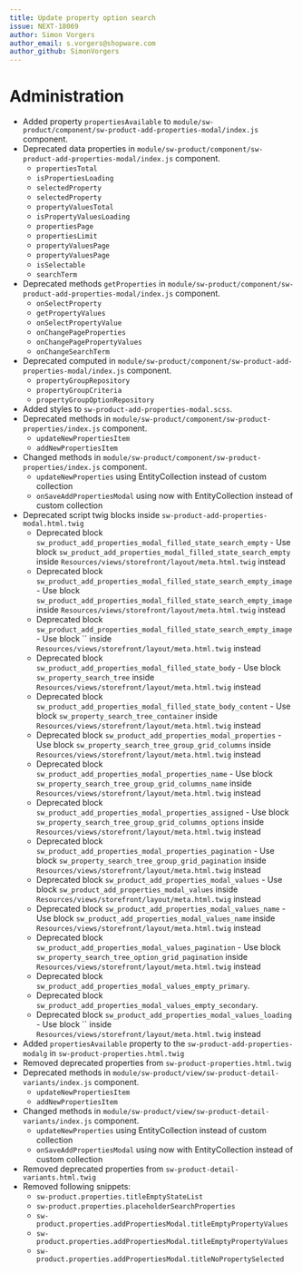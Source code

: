 ```yaml
---
title: Update property option search 
issue: NEXT-18069
author: Simon Vorgers
author_email: s.vorgers@shopware.com
author_github: SimonVorgers
---
```

# Administration
* Added property `propertiesAvailable` to `module/sw-product/component/sw-product-add-properties-modal/index.js` component.
* Deprecated data properties in `module/sw-product/component/sw-product-add-properties-modal/index.js` component.
  * `propertiesTotal`
  * `isPropertiesLoading`
  * `selectedProperty`
  * `selectedProperty`
  * `propertyValuesTotal`
  * `isPropertyValuesLoading`
  * `propertiesPage`
  * `propertiesLimit`
  * `propertyValuesPage`
  * `propertyValuesPage`
  * `isSelectable`
  * `searchTerm`
* Deprecated methods `getProperties` in `module/sw-product/component/sw-product-add-properties-modal/index.js` component.
  * `onSelectProperty`
  * `getPropertyValues`
  * `onSelectPropertyValue`
  * `onChangePageProperties`
  * `onChangePagePropertyValues`
  * `onChangeSearchTerm`
* Deprecated computed in `module/sw-product/component/sw-product-add-properties-modal/index.js` component.
  * `propertyGroupRepository`
  * `propertyGroupCriteria`
  * `propertyGroupOptionRepository`
* Added styles to `sw-product-add-properties-modal.scss`.
* Deprecated methods in `module/sw-product/component/sw-product-properties/index.js` component.
  * `updateNewPropertiesItem`
  * `addNewPropertiesItem`
* Changed methods in `module/sw-product/component/sw-product-properties/index.js` component.
  * `updateNewProperties` using EntityCollection instead of custom collection
  * `onSaveAddPropertiesModal` using now with EntityCollection instead of custom collection
* Deprecated script twig blocks inside `sw-product-add-properties-modal.html.twig`
  * Deprecated block `sw_product_add_properties_modal_filled_state_search_empty` - Use block `sw_product_add_properties_modal_filled_state_search_empty` inside `Resources/views/storefront/layout/meta.html.twig` instead
  * Deprecated block `sw_product_add_properties_modal_filled_state_search_empty_image` - Use block `sw_product_add_properties_modal_filled_state_search_empty_image` inside `Resources/views/storefront/layout/meta.html.twig` instead
  * Deprecated block `sw_product_add_properties_modal_filled_state_search_empty_image` - Use block `` inside `Resources/views/storefront/layout/meta.html.twig` instead
  * Deprecated block `sw_product_add_properties_modal_filled_state_body` - Use block `sw_property_search_tree` inside `Resources/views/storefront/layout/meta.html.twig` instead
  * Deprecated block `sw_product_add_properties_modal_filled_state_body_content` - Use block `sw_property_search_tree_container` inside `Resources/views/storefront/layout/meta.html.twig` instead
  * Deprecated block `sw_product_add_properties_modal_properties` - Use block `sw_property_search_tree_group_grid_columns` inside `Resources/views/storefront/layout/meta.html.twig` instead
  * Deprecated block `sw_product_add_properties_modal_properties_name` - Use block `sw_property_search_tree_group_grid_columns_name` inside `Resources/views/storefront/layout/meta.html.twig` instead
  * Deprecated block `sw_product_add_properties_modal_properties_assigned` - Use block `sw_property_search_tree_group_grid_columns_options` inside `Resources/views/storefront/layout/meta.html.twig` instead
  * Deprecated block `sw_product_add_properties_modal_properties_pagination` - Use block `sw_property_search_tree_group_grid_pagination` inside `Resources/views/storefront/layout/meta.html.twig` instead
  * Deprecated block `sw_product_add_properties_modal_values` - Use block `sw_product_add_properties_modal_values` inside `Resources/views/storefront/layout/meta.html.twig` instead
  * Deprecated block `sw_product_add_properties_modal_values_name` - Use block `sw_product_add_properties_modal_values_name` inside `Resources/views/storefront/layout/meta.html.twig` instead
  * Deprecated block `sw_product_add_properties_modal_values_pagination` - Use block `sw_property_search_tree_option_grid_pagination` inside `Resources/views/storefront/layout/meta.html.twig` instead
  * Deprecated block `sw_product_add_properties_modal_values_empty_primary`.
  * Deprecated block `sw_product_add_properties_modal_values_empty_secondary`.
  * Deprecated block `sw_product_add_properties_modal_values_loading` - Use block `` inside `Resources/views/storefront/layout/meta.html.twig` instead
* Added `propertiesAvailable` property to the `sw-product-add-properties-modalg` in `sw-product-properties.html.twig`
* Removed deprecated properties from `sw-product-properties.html.twig`
* Deprecated methods in `module/sw-product/view/sw-product-detail-variants/index.js` component.
  * `updateNewPropertiesItem`
  * `addNewPropertiesItem`
* Changed methods in `module/sw-product/view/sw-product-detail-variants/index.js` component.
  * `updateNewProperties` using EntityCollection instead of custom collection
  * `onSaveAddPropertiesModal` using now with EntityCollection instead of custom collection
* Removed deprecated properties from `sw-product-detail-variants.html.twig`
* Removed following snippets:
  * `sw-product.properties.titleEmptyStateList`
  * `sw-product.properties.placeholderSearchProperties`
  * `sw-product.properties.addPropertiesModal.titleEmptyPropertyValues`
  * `sw-product.properties.addPropertiesModal.titleEmptyPropertyValues`
  * `sw-product.properties.addPropertiesModal.titleNoPropertySelected`